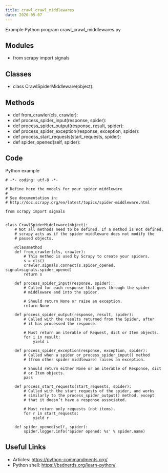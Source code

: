 ```yaml
---
title: crawl_crawl_middlewares
date: 2020-05-07
---
```

Example Python program crawl_crawl_middlewares.py

## Modules

* from scrapy import signals

## Classes

* class CrawlSpiderMiddleware(object):

## Methods

* def from_crawler(cls, crawler):
* def process_spider_input(response, spider):
* def process_spider_output(response, result, spider):
* def process_spider_exception(response, exception, spider):
* def process_start_requests(start_requests, spider):
* def spider_opened(self, spider):

## Code

Python example

    # -*- coding: utf-8 -*-
    
    # Define here the models for your spider middleware
    #
    # See documentation in:
    # http://doc.scrapy.org/en/latest/topics/spider-middleware.html
    
    from scrapy import signals
    
    
    class CrawlSpiderMiddleware(object):
        # Not all methods need to be defined. If a method is not defined,
        # scrapy acts as if the spider middleware does not modify the
        # passed objects.
    
        @classmethod
        def from_crawler(cls, crawler):
            # This method is used by Scrapy to create your spiders.
            s = cls()
            crawler.signals.connect(s.spider_opened, signal=signals.spider_opened)
            return s
    
        def process_spider_input(response, spider):
            # Called for each response that goes through the spider
            # middleware and into the spider.
    
            # Should return None or raise an exception.
            return None
    
        def process_spider_output(response, result, spider):
            # Called with the results returned from the Spider, after
            # it has processed the response.
    
            # Must return an iterable of Request, dict or Item objects.
            for i in result:
                yield i
    
        def process_spider_exception(response, exception, spider):
            # Called when a spider or process_spider_input() method
            # (from other spider middleware) raises an exception.
    
            # Should return either None or an iterable of Response, dict
            # or Item objects.
            pass
    
        def process_start_requests(start_requests, spider):
            # Called with the start requests of the spider, and works
            # similarly to the process_spider_output() method, except
            # that it doesn’t have a response associated.
    
            # Must return only requests (not items).
            for r in start_requests:
                yield r
    
        def spider_opened(self, spider):
            spider.logger.info('Spider opened: %s' % spider.name)
    

## Useful Links

- Articles: https://python-commandments.org/
- Python shell: https://bsdnerds.org/learn-python/
